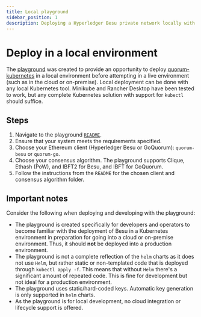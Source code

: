 ```yaml
---
title: Local playground
sidebar_position: 1
description: Deploying a Hyperledger Besu private network locally with Kubernetes
---
```


# Deploy in a local environment

The [playground](https://github.com/ConsenSys/quorum-kubernetes/tree/master/playground) was created to provide an opportunity to deploy [quorum-kubernetes](https://github.com/ConsenSys/quorum-kubernetes/) in a local environment before attempting in a live environment (such as in the cloud or on-premise). Local deployment can be done with any local Kubernetes tool. Minikube and Rancher Desktop have been tested to work, but any complete Kubernetes solution with support for `kubectl` should suffice.

## Steps

1. Navigate to the playground [`README`](https://github.com/ConsenSys/quorum-kubernetes/tree/master/playground).
1. Ensure that your system meets the requirements specified.
1. Choose your Ethereum client (Hyperledger Besu or GoQuorum): `quorum-besu` or `quorum-go`.
1. Choose your consensus algorithm. The playground supports Clique, Ethash (PoW), and IBFT2 for Besu, and IBFT for GoQuorum.
1. Follow the instructions from the `README` for the chosen client and consensus algorithm folder.

## Important notes

Consider the following when deploying and developing with the playground:

- The playground is created specifically for developers and operators to become familiar with the deployment of Besu in a Kubernetes environment in preparation for going into a cloud or on-premise environment. Thus, it should **not** be deployed into a production environment.
- The playground is not a complete reflection of the `helm` charts as it does not use `Helm`, but rather static or non-templated code that is deployed through `kubectl apply -f`. This means that without `Helm` there's a significant amount of repeated code. This is fine for development but not ideal for a production environment.
- The playground uses static/hard-coded keys. Automatic key generation is only supported in `helm` charts.
- As the playground is for local development, no cloud integration or lifecycle support is offered.
